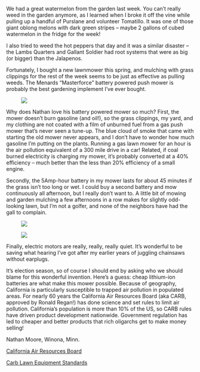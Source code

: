 We had a great watermelon from the garden last week.  You can’t really weed in the garden anymore, as I learned when I broke it off the vine while pulling up a handful of Purslane and volunteer Tomatillo.  It was one of those giant oblong melons with dark green stripes – maybe 2 gallons of cubed watermelon in the fridge for the week!

I also tried to weed the hot peppers that day and it was a similar disaster – the Lambs Quarters and Gallant Soldier had root systems that were as big (or bigger) than the Jalapenos.

Fortunately, I bought a new lawnmower this spring, and mulching with grass clippings for the rest of the week seems to be just as effective as pulling weeds.  The Menards “Masterforce” battery powered push mower is probably the best gardening implement I’ve ever bought.

<figure>
<img src="./mower/mower-gasoline-free-mulch.jpg">
</figure>

Why does Nathan love his battery powered mower so much?  First, the mower doesn’t burn gasoline (and oil!), so the grass clippings, my yard, and my clothing are not coated with a film of unburned fuel from a gas push mower that’s never seen a tune-up.  The blue cloud of smoke that came with starting the old mower never appears, and I don’t have to wonder how much gasoline I’m putting on the plants.  Running a gas lawn mower for an hour is the air pollution equivalent of a 300 mile drive in a car! Related, if coal burned electricity is charging my mower, it’s probably converted at a 40% efficiency – much better than the less than 20% efficiency of a small engine.

Secondly, the 5Amp-hour battery in my mower lasts for about 45 minutes if the grass isn’t too long or wet.  I could buy a second battery and mow continuously all afternoon, but I really don’t want to.  A little bit of mowing and garden mulching a few afternoons in a row makes for slightly odd-looking lawn, but I’m not a golfer, and none of the neighbors have had the gall to complain.  

<figure>
<img src="./mower/mower-uneven.jpg">
</figure>

<figure>
<img src="./mower/mower-peppers.jpg">
</figure>

Finally, electric motors are really, really, really quiet.  It’s wonderful to be saving what hearing I’ve got after my earlier years of juggling chainsaws without earplugs.

It’s election season, so of course I should end by asking who we should blame for this wonderful invention.  Here’s a guess: cheap lithium-ion batteries are what make this mower possible.  Because of geography, California is particularly susceptible to trapped air pollution in populated areas. For nearly 60 years the California Air Resources Board (aka CARB, approved by Ronald Regan!) has done science and set rules to limit air pollution.  California’s population is more than 10% of the US, so CARB rules have driven product development nationwide.  Government regulation has led to cheaper and better products that rich oligarchs get to make money selling! 

Nathan Moore, Winona, Minn.

[California Air Resources Board](https://en.wikipedia.org/wiki/California_Air_Resources_Board)

[Carb Lawn Equipment Standards](https://ww2.arb.ca.gov/our-work/topics/lawn-garden-landscape-equipment)
